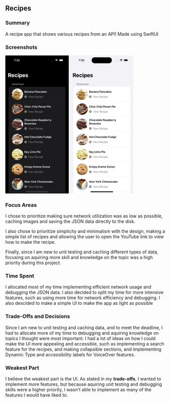 ## Recipes
### Summary
A recipe app that shows various recipes from an API! Made using SwiftUI

### Screenshots
<img src= "./Screenshots/Recipes-Dark.png" alt= "App Screenshot" width="200"> <img src= "./Screenshots/Recipes-Light.png" alt="App Screenshot" width="200">

### Focus Areas
I chose to prioritize making sure network utilization was as low as possible, caching images and saving the JSON data directly to the disk.

I also chose to prioritize simplicity and minimalism with the design, making a simple list of recipes and allowing the user to open the YouTube link to view how to make the recipe.

Finally, since I am new to unit testing and caching different types of data, focusing on aquiring more skill and knowledge on the topic was a high priority during this project.

### Time Spent
I allocated most of my time implementing efficient network usage and debugging the JSON data. I also decided to split my time for more intensive features, such as using more time for network efficiency and debugging. I also descided to make a simple UI to make the app as light as possible

### Trade-Offs and Decisions
Since I am new to unit testing and caching data, and to meet the deadline, I had to allocate more of my time to debugging and aquiring knowledge on topics I thought were most important. I had a lot of ideas on how I could make the UI more appealing and accessible, such as implementing a search feature for the recipes, and making collapsible sections, and implementing Dynamic Type and accessibility labels for VoiceOver features.

### Weakest Part
I believe the weakest part is the UI. As stated in my **trade-offs**, I wanted to implement more features, but because aquiring unit testing and debugging skills were a higher priority, I wasn't able to implement as many of the features I would have liked to.
